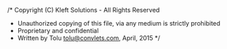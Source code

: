 /* Copyright (C) Kleft Solutions - All Rights Reserved
 * Unauthorized copying of this file, via any medium is strictly prohibited
 * Proprietary and confidential
 * Written by Tolu <tolu@convlets.com>, April, 2015
 */
